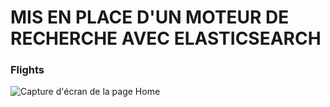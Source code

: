 # MIS EN PLACE D'UN MOTEUR DE RECHERCHE AVEC ELASTICSEARCH

### Flights

![Capture d'écran de la page Home](./static/images/capture.png)